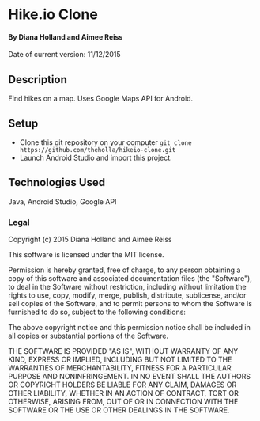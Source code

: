 # Hike.io Clone

#### By Diana Holland and Aimee Reiss
Date of current version: 11/12/2015

## Description

Find hikes on a map. Uses Google Maps API for Android.

## Setup

* Clone this git repository on your computer ```git clone  https://github.com/theholla/hikeio-clone.git```
* Launch Android Studio and import this project.

## Technologies Used

Java, Android Studio, Google API

### Legal

Copyright (c) 2015 Diana Holland and Aimee Reiss

This software is licensed under the MIT license.

Permission is hereby granted, free of charge, to any person obtaining a copy
of this software and associated documentation files (the "Software"), to deal
in the Software without restriction, including without limitation the rights
to use, copy, modify, merge, publish, distribute, sublicense, and/or sell
copies of the Software, and to permit persons to whom the Software is
furnished to do so, subject to the following conditions:

The above copyright notice and this permission notice shall be included in
all copies or substantial portions of the Software.

THE SOFTWARE IS PROVIDED "AS IS", WITHOUT WARRANTY OF ANY KIND, EXPRESS OR
IMPLIED, INCLUDING BUT NOT LIMITED TO THE WARRANTIES OF MERCHANTABILITY,
FITNESS FOR A PARTICULAR PURPOSE AND NONINFRINGEMENT. IN NO EVENT SHALL THE
AUTHORS OR COPYRIGHT HOLDERS BE LIABLE FOR ANY CLAIM, DAMAGES OR OTHER
LIABILITY, WHETHER IN AN ACTION OF CONTRACT, TORT OR OTHERWISE, ARISING FROM,
OUT OF OR IN CONNECTION WITH THE SOFTWARE OR THE USE OR OTHER DEALINGS IN
THE SOFTWARE.
